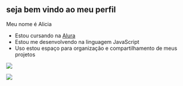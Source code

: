 ## seja bem vindo ao meu perfil

Meu nome é Alicia

- Estou cursando na [Alura](https://www.alura.com.br)
- Estou me desenvolvendo na linguagem JavaScript
- Uso estou espaço para organização e compartilhamento de meus projetos


![](https://media1.tenor.com/m/W101Fmymi9IAAAAC/books-libros.gif)

![](https://media1.tenor.com/m/9wjHGGs4YOgAAAAd/miraculous-ladybug-miraculous.gif)
